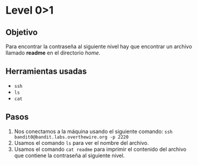 # Level 0>1

## Objetivo

Para encontrar la contraseña al siguiente nivel hay que encontrar un archivo llamado **readme** en el directorio _home_.

## Herramientas usadas

* `ssh`
* `ls`
* `cat`

## Pasos

1. Nos conectamos a la máquina usando el siguiente comando: `ssh bandit0@bandit.labs.overthewire.org -p 2220`
2. Usamos el comando `ls` para ver el nombre del archivo.
3. Usamos el comando `cat readme` para imprimir el contenido del archivo que contiene la contraseña al siguiente nivel.
